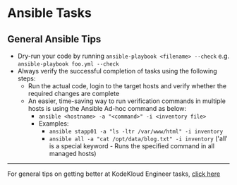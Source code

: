 # Ansible Tasks
## General Ansible Tips
  * Dry-run your code by running `ansible-playbook <filename> --check` e.g. `ansible-playbook foo.yml --check`
  * Always verify the successful completion of tasks using the following steps:
    * Run the actual code, login to the target hosts and verify whether the required changes are complete
    * An easier, time-saving way to run verification commands in multiple hosts is using the Ansible Ad-hoc command as below:
      * `ansible <hostname> -a "<command>" -i <inventory file>`
      * Examples:
        * `ansible stapp01 -a "ls -ltr /var/www/html" -i inventory`
        * `ansible all -a "cat /opt/data/blog.txt" -i inventory` ('all' is a special keyword - Runs the specified command in all managed hosts)
   
---
For general tips on getting better at KodeKloud Engineer tasks, [click here](../README.md)